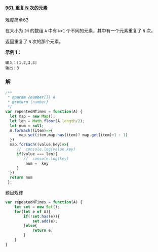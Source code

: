 #### [961. 重复 N 次的元素](https://leetcode-cn.com/problems/n-repeated-element-in-size-2n-array/)

难度简单63

在大小为 `2N` 的数组 `A` 中有 `N+1` 个不同的元素，其中有一个元素重复了 `N` 次。

返回重复了 `N` 次的那个元素。

**示例 1：**

```
输入：[1,2,3,3]
输出：3
```

### 解

```js
/**
 * @param {number[]} A
 * @return {number}
 */
var repeatedNTimes = function(A) {
  let map = new Map();
  let len = Math.floor(A.length/2);
  let num = null;
  A.forEach((item)=>{
      map.set(item,map.has(item)? map.get(item)+1 : 1)
  })
  map.forEach((value,key)=>{
     //  console.log(value,key)
     if(value === len){
        //  console.log(key)
         num =  key
     }
  })
  return num
 };
```

题目规律

```js
var repeatedNTimes = function(A) {
    let set = new Set();
    for(let e of A){
        if(!set.has(e)){
            set.add(e);
        }else{
            return e;
        }
    }
}
```


